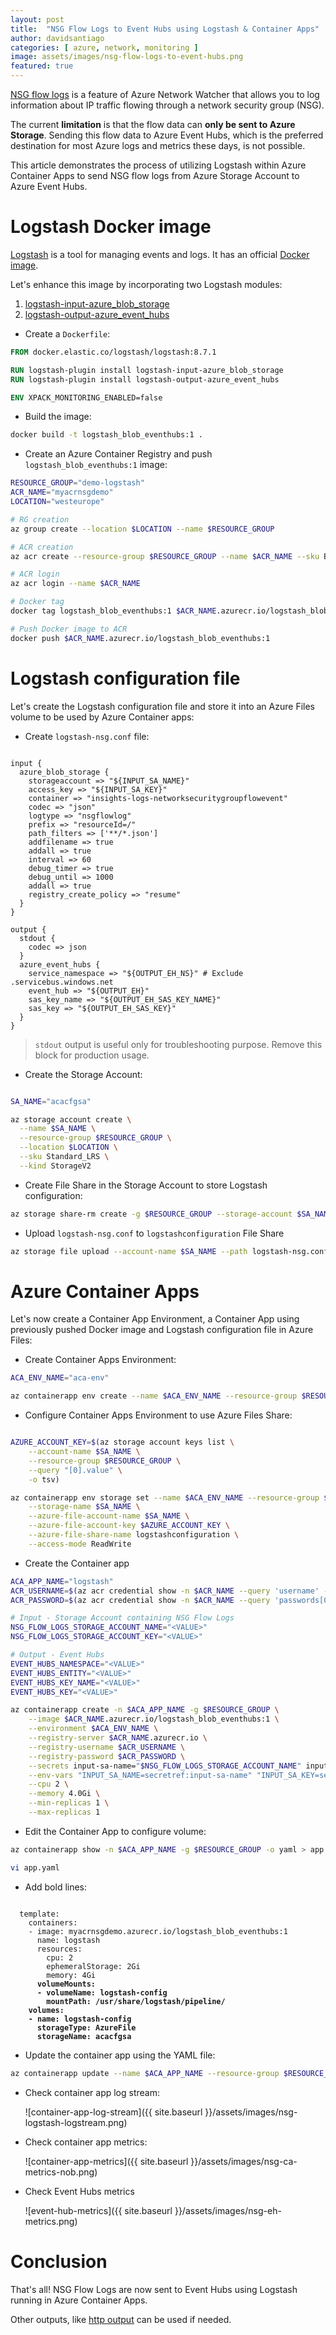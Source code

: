 ```yaml
---
layout: post
title:  "NSG Flow Logs to Event Hubs using Logstash & Container Apps"
author: davidsantiago
categories: [ azure, network, monitoring ]
image: assets/images/nsg-flow-logs-to-event-hubs.png
featured: true
---
```


[NSG flow logs](https://learn.microsoft.com/en-us/azure/network-watcher/network-watcher-nsg-flow-logging-overview) is a feature of Azure Network Watcher that allows you to log information about IP traffic flowing through a network security group (NSG). 

The current **limitation** is that the flow data can **only be sent to Azure Storage**. Sending this flow data to Azure Event Hubs, which is the preferred destination for most Azure logs and metrics these days, is not possible.

This article demonstrates the process of utilizing Logstash within Azure Container Apps to send NSG flow logs from Azure Storage Account to Azure Event Hubs.

# Logstash Docker image

[Logstash](https://www.elastic.co/logstash/) is a tool for managing events and logs. It has an official [Docker image](https://hub.docker.com/_/logstash).

Let's enhance this image by incorporating two Logstash modules:
1. [logstash-input-azure_blob_storage](https://github.com/janmg/logstash-input-azure_blob_storage)
2. [logstash-output-azure_event_hubs](https://github.com/bryanklewis/logstash-output-azure_event_hubs)


* Create a `Dockerfile`:

```Dockerfile
FROM docker.elastic.co/logstash/logstash:8.7.1

RUN logstash-plugin install logstash-input-azure_blob_storage
RUN logstash-plugin install logstash-output-azure_event_hubs

ENV XPACK_MONITORING_ENABLED=false
```

* Build the image:

```bash
docker build -t logstash_blob_eventhubs:1 .
```

* Create an Azure Container Registry and push `logstash_blob_eventhubs:1` image:

```bash
RESOURCE_GROUP="demo-logstash"
ACR_NAME="myacrnsgdemo"
LOCATION="westeurope"

# RG creation
az group create --location $LOCATION --name $RESOURCE_GROUP

# ACR creation
az acr create --resource-group $RESOURCE_GROUP --name $ACR_NAME --sku Basic --location $LOCATION

# ACR login
az acr login --name $ACR_NAME

# Docker tag
docker tag logstash_blob_eventhubs:1 $ACR_NAME.azurecr.io/logstash_blob_eventhubs:1

# Push Docker image to ACR
docker push $ACR_NAME.azurecr.io/logstash_blob_eventhubs:1
```

# Logstash configuration file

Let's create the Logstash configuration file and store it into an Azure Files volume to be used by Azure Container apps:

* Create `logstash-nsg.conf` file:

```vim

input {
  azure_blob_storage {
    storageaccount => "${INPUT_SA_NAME}" 
    access_key => "${INPUT_SA_KEY}" 
    container => "insights-logs-networksecuritygroupflowevent"
    codec => "json"
    logtype => "nsgflowlog"
    prefix => "resourceId=/"
    path_filters => ['**/*.json']
    addfilename => true 
    addall => true
    interval => 60 
    debug_timer => true 
    debug_until => 1000 
    addall => true
    registry_create_policy => "resume"
  }
}

output {
  stdout {
    codec => json
  }
  azure_event_hubs {
    service_namespace => "${OUTPUT_EH_NS}" # Exclude .servicebus.windows.net
    event_hub => "${OUTPUT_EH}" 
    sas_key_name => "${OUTPUT_EH_SAS_KEY_NAME}" 
    sas_key => "${OUTPUT_EH_SAS_KEY}"
  }
}
```

> `stdout` output is useful only for troubleshooting purpose. Remove this block for production usage.

* Create the Storage Account:

```bash

SA_NAME="acacfgsa"

az storage account create \
  --name $SA_NAME \
  --resource-group $RESOURCE_GROUP \
  --location $LOCATION \
  --sku Standard_LRS \
  --kind StorageV2
```

* Create File Share in the Storage Account to store Logstash configuration:

```bash
az storage share-rm create -g $RESOURCE_GROUP --storage-account $SA_NAME --name logstashconfiguration --quota 1
```

* Upload `logstash-nsg.conf` to `logstashconfiguration` File Share

```bash
az storage file upload --account-name $SA_NAME --path logstash-nsg.conf --share-name logstashconfiguration --source logstash-nsg.conf
```

# Azure Container Apps

Let's now create a Container App Environment, a Container App using previously pushed Docker image and Logstash configuration file in Azure Files:

* Create Container Apps Environment:

```bash
ACA_ENV_NAME="aca-env"

az containerapp env create --name $ACA_ENV_NAME --resource-group $RESOURCE_GROUP --location $LOCATION
```

* Configure Container Apps Environment to use Azure Files Share:

```bash

AZURE_ACCOUNT_KEY=$(az storage account keys list \
    --account-name $SA_NAME \
    --resource-group $RESOURCE_GROUP \
    --query "[0].value" \
    -o tsv)

az containerapp env storage set --name $ACA_ENV_NAME --resource-group $RESOURCE_GROUP \
    --storage-name $SA_NAME \
    --azure-file-account-name $SA_NAME \
    --azure-file-account-key $AZURE_ACCOUNT_KEY \
    --azure-file-share-name logstashconfiguration \
    --access-mode ReadWrite
```

* Create the Container app

```bash
ACA_APP_NAME="logstash"
ACR_USERNAME=$(az acr credential show -n $ACR_NAME --query 'username' -o tsv)
ACR_PASSWORD=$(az acr credential show -n $ACR_NAME --query 'passwords[0].value' -o tsv)

# Input - Storage Account containing NSG Flow Logs
NSG_FLOW_LOGS_STORAGE_ACCOUNT_NAME="<VALUE>"
NSG_FLOW_LOGS_STORAGE_ACCOUNT_KEY="<VALUE>"

# Output - Event Hubs
EVENT_HUBS_NAMESPACE="<VALUE>"
EVENT_HUBS_ENTITY="<VALUE>"
EVENT_HUBS_KEY_NAME="<VALUE>"
EVENT_HUBS_KEY="<VALUE>"

az containerapp create -n $ACA_APP_NAME -g $RESOURCE_GROUP \
    --image $ACR_NAME.azurecr.io/logstash_blob_eventhubs:1 \
    --environment $ACA_ENV_NAME \
    --registry-server $ACR_NAME.azurecr.io \
    --registry-username $ACR_USERNAME \
    --registry-password $ACR_PASSWORD \
    --secrets input-sa-name="$NSG_FLOW_LOGS_STORAGE_ACCOUNT_NAME" input-sa-key="$NSG_FLOW_LOGS_STORAGE_ACCOUNT_KEY" output-eh-ns="$EVENT_HUBS_NAMESPACE" output-eh="$EVENT_HUBS_ENTITY" output-eh-sas-key-name="$EVENT_HUBS_KEY_NAME" output-eh-sas-key="$EVENT_HUBS_KEY" \
    --env-vars "INPUT_SA_NAME=secretref:input-sa-name" "INPUT_SA_KEY=secretref:input-sa-key" "OUTPUT_EH_NS=secretref:output-eh-ns" "OUTPUT_EH=secretref:output-eh" "OUTPUT_EH_SAS_KEY_NAME=secretref:output-eh-sas-key-name" "OUTPUT_EH_SAS_KEY=secretref:output-eh-sas-key" \
    --cpu 2 \
    --memory 4.0Gi \
    --min-replicas 1 \
    --max-replicas 1
```

* Edit the Container App to configure volume:

```bash
az containerapp show -n $ACA_APP_NAME -g $RESOURCE_GROUP -o yaml > app.yaml

vi app.yaml
```

* Add bold lines: 

<pre><code>
  template:
    containers:
    - image: myacrnsgdemo.azurecr.io/logstash_blob_eventhubs:1
      name: logstash
      resources:
        cpu: 2
        ephemeralStorage: 2Gi
        memory: 4Gi
      <strong>volumeMounts:
      - volumeName: logstash-config
        mountPath: /usr/share/logstash/pipeline/
    volumes:
    - name: logstash-config
      storageType: AzureFile
      storageName: acacfgsa</strong>
</code></pre>

* Update the container app using the YAML file:

```bash
az containerapp update --name $ACA_APP_NAME --resource-group $RESOURCE_GROUP --yaml app.yaml
```

* Check container app log stream:

  ![container-app-log-stream]({{ site.baseurl }}/assets/images/nsg-logstash-logstream.png)

* Check container app metrics:
  
  ![container-app-metrics]({{ site.baseurl }}/assets/images/nsg-ca-metrics-nob.png)

* Check Event Hubs metrics

  ![event-hub-metrics]({{ site.baseurl }}/assets/images/nsg-eh-metrics.png)

# Conclusion

That's all! NSG Flow Logs are now sent to Event Hubs using Logstash running in Azure Container Apps.

Other outputs, like [http output](https://www.elastic.co/guide/en/logstash/current/plugins-outputs-http.html) can be used if needed.